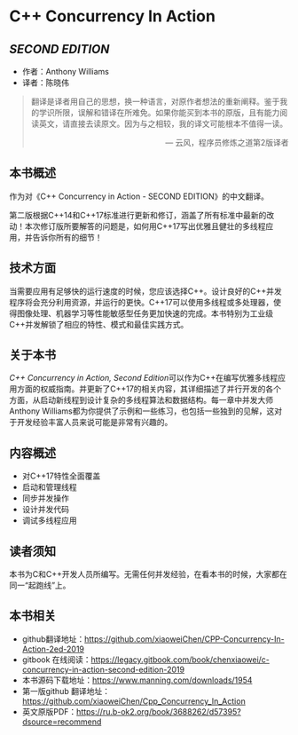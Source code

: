 C++ Concurrency In Action 
=========================
*SECOND EDITION*
-------------------------
- 作者：Anthony Williams
- 译者：陈晓伟

> 翻译是译者用自己的思想，换一种语言，对原作者想法的重新阐释。鉴于我的学识所限，误解和错译在所难免。如果你能买到本书的原版，且有能力阅读英文，请直接去读原文。因为与之相较，我的译文可能根本不值得一读。
>
> <p align="right"> — 云风，程序员修炼之道第2版译者</p>

## 本书概述

作为对《C++ Concurrency in Action - SECOND EDITION》的中文翻译。

第二版根据C++14和C++17标准进行更新和修订，涵盖了所有标准中最新的改动！本次修订版所要解答的问题是，如何用C++17写出优雅且健壮的多线程应用，并告诉你所有的细节！

## 技术方面

当需要应用有足够快的运行速度的时候，您应该选择C++。设计良好的C++并发程序将会充分利用资源，并运行的更快。C++17可以使用多线程或多处理器，使得图像处理、机器学习等性能敏感型任务更加快速的完成。本书特别为工业级C++并发解锁了相应的特性、模式和最佳实践方式。

## 关于本书

*C++ Concurrency in Action, Second Edition*可以作为C++在编写优雅多线程应用方面的权威指南。并更新了C++17的相关内容，其详细描述了并行开发的各个方面，从启动新线程到设计复杂的多线程算法和数据结构。每一章中并发大师Anthony Williams都为你提供了示例和一些练习，也包括一些独到的见解，这对于开发经验丰富人员来说可能是非常有兴趣的。

## 内容概述

* 对C++17特性全面覆盖
* 启动和管理线程
* 同步并发操作
* 设计并发代码
* 调试多线程应用

## 读者须知

本书为C和C++开发人员所编写。无需任何并发经验，在看本书的时候，大家都在同一“起跑线”上。

## 本书相关

- github翻译地址：https://github.com/xiaoweiChen/CPP-Concurrency-In-Action-2ed-2019
- gitbook 在线阅读：https://legacy.gitbook.com/book/chenxiaowei/c-concurrency-in-action-second-edition-2019
- 本书源码下载地址：https://www.manning.com/downloads/1954
- 第一版github 翻译地址：https://github.com/xiaoweiChen/Cpp_Concurrency_In_Action
- 英文原版PDF：https://ru.b-ok2.org/book/3688262/d57395?dsource=recommend
